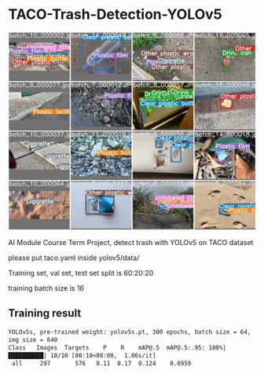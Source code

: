 # TACO-Trash-Detection-YOLOv5

![result demo](https://github.com/e96031413/TACO-Trash-Detection-YOLOv5/blob/main/test.jpg)


AI Module Course Term Project, detect trash with YOLOv5 on TACO dataset

please put taco.yaml inside yolov5/data/

Training set, val set, test set split is 60:20:20

training batch size is 16

## Training result
```
YOLOv5s, pre-trained weight: yolov5s.pt, 300 epochs, batch size = 64, img size = 640
Class   Images  Targets    P    R    mAP@.5  mAP@.5:.95: 100%|██████████| 10/10 [00:10<00:00,  1.06s/it]
 all     297       576   0.11  0.17  0.124    0.0959
```
